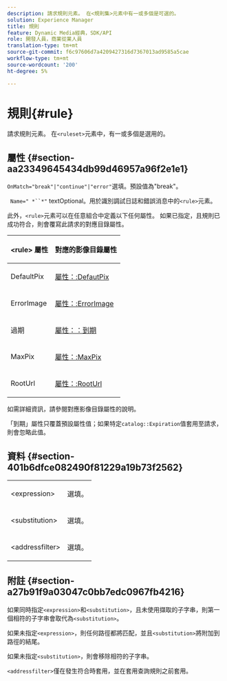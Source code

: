 ```yaml
---
description: 請求規則元素。 在<規則集>元素中有一或多個是可選的。
solution: Experience Manager
title: 規則
feature: Dynamic Media經典，SDK/API
role: 開發人員，商業從業人員
translation-type: tm+mt
source-git-commit: f6c97606d7a4209427316d7367013ad9585a5cae
workflow-type: tm+mt
source-wordcount: '200'
ht-degree: 5%

---
```



# 規則{#rule}

請求規則元素。 在`<ruleset>`元素中，有一或多個是選用的。

## 屬性 {#section-aa23349645434db99d46957a96f2e1e1}

`OnMatch="break"|"continue"|"error"`選填。預設值為&quot;break&quot;。

` Name=" *``*"` textOptional。用於識別調試日誌和錯誤消息中的`<rule>`元素。

此外，`<rule>`元素可以在任意組合中定義以下任何屬性。 如果已指定，且規則已成功符合，則會覆寫此請求的對應目錄屬性。

<table id="table_AFEFDE61C9ED40019C10D8FE5B16CA23"> 
 <thead> 
  <tr> 
   <th colname="col1" class="entry"> <p>&lt;rule&gt; 屬性 </p> </th> 
   <th colname="col2" class="entry"> <p>對應的影像目錄屬性 </p> </th> 
  </tr> 
 </thead>
 <tbody> 
  <tr> 
   <td colname="col1"> <p> <span class="codeph"> DefaultPix  </span> </p> </td> 
   <td colname="col2"> <p> <a href="../../../../../ir-api/material-cat/image-rendering-api-ref/c-ir-material-catalog/c-ir-attributes-reference/r-ir-defaultpix.md#reference-102c98f9b5d24d2aaaeb756653fb0e6f" type="reference" format="dita" scope="local"> 屬性：:DefautPix  </a> </p> </td> 
  </tr> 
  <tr> 
   <td colname="col1"> <p> <span class="codeph"> ErrorImage  </span> </p> </td> 
   <td colname="col2"> <p> <a href="../../../../../ir-api/material-cat/image-rendering-api-ref/c-ir-material-catalog/c-ir-attributes-reference/r-ir-errorimage.md#reference-b58bdaba96074c52802ca8dc54bfe2f0" type="reference" format="dita" scope="local"> 屬性：:ErrorImage  </a> </p> </td> 
  </tr> 
  <tr> 
   <td colname="col1"> <p> <span class="codeph"> 過期 </span> </p> </td> 
   <td colname="col2"> <p> <a href="../../../../../ir-api/material-cat/image-rendering-api-ref/c-ir-material-catalog/c-ir-attributes-reference/r-ir-expiration.md#reference-0f68ad8199c64bd4bc8d27dd78b7d996" type="reference" format="dita" scope="local"> 屬性：：到期  </a> </p> </td> 
  </tr> 
  <tr> 
   <td colname="col1"> <p> <span class="codeph"> MaxPix  </span> </p> </td> 
   <td colname="col2"> <p> <a href="../../../../../ir-api/material-cat/image-rendering-api-ref/c-ir-material-catalog/c-ir-attributes-reference/r-ir-maxpix.md#reference-569f186bbc2840a6bd3cffa8ff3e7657" type="reference" format="dita" scope="local"> 屬性：:MaxPix  </a> </p> </td> 
  </tr> 
  <tr> 
   <td colname="col1"> <p> <span class="codeph"> RootUrl  </span> </p> </td> 
   <td colname="col2"> <p> <a href="../../../../../ir-api/material-cat/image-rendering-api-ref/c-ir-material-catalog/c-ir-attributes-reference/r-ir-rooturl.md#reference-b8d706a573814802bd6794223cc78402" type="reference" format="dita" scope="local"> 屬性：:RootUrl  </a> </p> </td> 
  </tr> 
 </tbody> 
</table>

如需詳細資訊，請參閱對應影像目錄屬性的說明。

「到期」屬性只覆蓋預設屬性值；如果特定`catalog::Expiration`值套用至請求，則會忽略此值。

## 資料 {#section-401b6dfce082490f81229a19b73f2562}

<table id="simpletable_A7E17B52AF754687ACCFFBE747939331"> 
 <tr class="strow"> 
  <td class="stentry"> <p> <span class="codeph"> &lt;expression&gt; </span> </p> </td> 
  <td class="stentry"> <p>選填。 </p> </td> 
 </tr> 
 <tr class="strow"> 
  <td class="stentry"> <p> <span class="codeph"> &lt;substitution&gt; </span> </p> </td> 
  <td class="stentry"> <p>選填。 </p> </td> 
 </tr> 
 <tr class="strow"> 
  <td class="stentry"> <p> <span class="codeph"> &lt;addressfilter&gt; </span> </p> </td> 
  <td class="stentry"> <p>選填。 </p> </td> 
 </tr> 
</table>

## 附註 {#section-a27b91f9a03047c0bb7edc0967fb4216}

如果同時指定`<expression>`和`<substitution>`，且未使用擷取的子字串，則第一個相符的子字串會取代為`<substitution>`。

如果未指定`<expression>`，則任何路徑都將匹配，並且`<substitution>`將附加到路徑的結尾。

如果未指定`<substitution>`，則會移除相符的子字串。

`<addressfilter>`僅在發生符合時套用，並在套用查詢規則之前套用。
